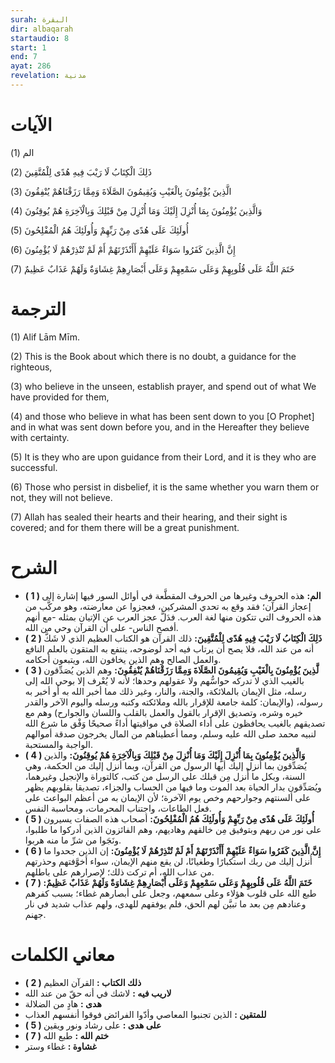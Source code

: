 ```yaml
---
surah: البقرة
dir: albaqarah
startaudio: 8
start: 1
end: 7
ayat: 286
revelation: مدنية
---
```



# الآيات

<BoxAya>

  الم (1)

  ذَلِكَ الْكِتَابُ لَا رَيْبَ فِيهِ هُدًى لِلْمُتَّقِينَ (2) 

  الَّذِينَ يُؤْمِنُونَ بِالْغَيْبِ وَيُقِيمُونَ الصَّلَاةَ وَمِمَّا رَزَقْنَاهُمْ يُنْفِقُونَ (3) 

  وَالَّذِينَ يُؤْمِنُونَ بِمَا أُنْزِلَ إِلَيْكَ وَمَا أُنْزِلَ مِنْ قَبْلِكَ وَبِالْآخِرَةِ هُمْ يُوقِنُونَ (4) 

  أُولَئِكَ عَلَى هُدًى مِنْ رَبِّهِمْ وَأُولَئِكَ هُمُ الْمُفْلِحُونَ (5) 

  إِنَّ الَّذِينَ كَفَرُوا سَوَاءٌ عَلَيْهِمْ أَأَنْذَرْتَهُمْ أَمْ لَمْ تُنْذِرْهُمْ لَا يُؤْمِنُونَ (6) 

  خَتَمَ اللَّهُ عَلَى قُلُوبِهِمْ وَعَلَى سَمْعِهِمْ وَعَلَى أَبْصَارِهِمْ غِشَاوَةٌ وَلَهُمْ عَذَابٌ عَظِيمٌ (7)

</BoxAya>

# الترجمة

<BoxEn>

  (1) Alif Lām Mīm.

(2) This is the Book about which there is no doubt, a guidance for the righteous,

(3) who believe in the unseen, establish prayer, and spend out of what We have provided for them,

(4) and those who believe in what has been sent down to you [O Prophet] and in what was sent down before you, and in the Hereafter they believe with certainty.

(5) It is they who are upon guidance from their Lord, and it is they who are successful.

(6) Those who persist in disbelief, it is the same whether you warn them or not, they will not believe.

(7) Allah has sealed their hearts and their hearing, and their sight is covered; and for them there will be a great punishment.

</BoxEn>

# الشرح

<BoxExpl>

  * **( 1 )  الم:** هذه الحروف وغيرها من الحروف المقطَّعة في أوائل السور فيها إشارة إلى إعجاز القرآن؛ فقد وقع به تحدي المشركين، فعجزوا عن معارضته، وهو مركَّب من هذه الحروف التي تتكون منها لغة العرب. فدَلَّ عجز العرب عن الإتيان بمثله -مع أنهم أفصح الناس- على أن القرآن وحي من الله.
* **( 2 ) ذَلِكَ الْكِتَابُ لَا رَيْبَ فِيهِ هُدًى لِلْمُتَّقِينَ:**   ذلك القرآن هو الكتاب العظيم الذي لا شَكَّ أنه من عند الله، فلا يصح أن يرتاب فيه أحد لوضوحه، ينتفع به المتقون بالعلم النافع والعمل الصالح وهم الذين يخافون الله، ويتبعون أحكامه.
* **( 3 )  لَّذِينَ يُؤْمِنُونَ بِالْغَيْبِ وَيُقِيمُونَ الصَّلَاةَ وَمِمَّا رَزَقْنَاهُمْ يُنْفِقُونَ:**  وهم الذين يُصَدِّقون بالغيب الذي لا تدركه حواسُّهم ولا عقولهم وحدها؛ لأنه لا يُعْرف إلا بوحي الله إلى رسله، مثل الإيمان بالملائكة، والجنة، والنار، وغير ذلك مما أخبر الله به أو أخبر به رسوله، (والإيمان: كلمة جامعة للإقرار بالله وملائكته وكتبه ورسله واليوم الآخر والقدر خيره وشره، وتصديق الإقرار بالقول والعمل بالقلب واللسان والجوارح) وهم مع تصديقهم بالغيب يحافظون على أداء الصلاة في مواقيتها أداءً صحيحًا وَفْق ما شرع الله لنبيه محمد صلى الله عليه وسلم، ومما أعطيناهم من المال يخرجون صدقة أموالهم الواجبة والمستحبة.
* **( 4 )  وَالَّذِينَ يُؤْمِنُونَ بِمَا أُنْزِلَ إِلَيْكَ وَمَا أُنْزِلَ مِنْ قَبْلِكَ وَبِالْآخِرَةِ هُمْ يُوقِنُونَ:**  والذين يُصَدِّقون بما أُنزل إليك أيها الرسول من القرآن، وبما أنزل إليك من الحكمة، وهي السنة، وبكل ما أُنزل مِن قبلك على الرسل من كتب، كالتوراة والإنجيل وغيرهما، ويُصَدِّقون بدار الحياة بعد الموت وما فيها من الحساب والجزاء، تصديقا بقلوبهم يظهر على ألسنتهم وجوارحهم وخص يوم الآخرة؛ لأن الإيمان به من أعظم البواعث على فعل الطاعات، واجتناب المحرمات، ومحاسبة النفس.
* **( 5 )  أُولَئِكَ عَلَى هُدًى مِنْ رَبِّهِمْ وَأُولَئِكَ هُمُ الْمُفْلِحُونَ:**  أصحاب هذه الصفات يسيرون على نور من ربهم وبتوفيق مِن خالقهم وهاديهم، وهم الفائزون الذين أدركوا ما طلبوا، ونَجَوا من شرِّ ما منه هربوا.
* **( 6 ) إِنَّ الَّذِينَ كَفَرُوا سَوَاءٌ عَلَيْهِمْ أَأَنْذَرْتَهُمْ أَمْ لَمْ تُنْذِرْهُمْ لَا يُؤْمِنُونَ:**  إن الذين جحدوا ما أُنزل إليك من ربك استكبارًا وطغيانًا، لن يقع منهم الإيمان، سواء أخوَّفتهم وحذرتهم من عذاب الله، أم تركت ذلك؛ لإصرارهم على باطلهم.
* **( 7 ) خَتَمَ اللَّهُ عَلَى قُلُوبِهِمْ وَعَلَى سَمْعِهِمْ وَعَلَى أَبْصَارِهِمْ غِشَاوَةٌ وَلَهُمْ عَذَابٌ عَظِيمٌ:**  طبع الله على قلوب هؤلاء وعلى سمعهم، وجعل على أبصارهم غطاء؛ بسبب كفرهم وعنادهم مِن بعد ما تبيَّن لهم الحق، فلم يوفقهم للهدى، ولهم عذاب شديد في نار جهنم.

</BoxExpl>

# معاني الكلمات

<Box>

  * **( 2 )   ذلك الكتاب :** القرآن العظيم
* **لاريب فيه :** لاشك في أنه حقّ من عند الله
* **هدى :** هادٍ من الضلالة
* **للمتقين :** الذين تجنبوا المعاصي وأدّوا الفرائض فوقوا أنفسهم العذاب
* **( 5 )   على هدى :** على رشاد ونور ويقين
* **( 7 )   ختم الله :** طبع الله
* **غشاوة :** غطاء وستر

</Box>